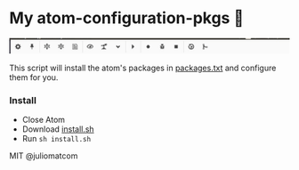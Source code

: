 # My atom-configuration-pkgs :flashlight:
![Tool bar](rsz_atom-toolbar.jpg?raw=true "Tool bar")

This script will install the atom's packages in [packages.txt](https://raw.githubusercontent.com/juliomatcom/atom-configuration-pkgs/master/packages.txt) and configure them for you.
### Install
- Close Atom
- Download [install.sh](https://raw.githubusercontent.com/juliomatcom/atom-configuration-pkgs/master/install.sh)
- Run `sh install.sh`


MIT @juliomatcom
